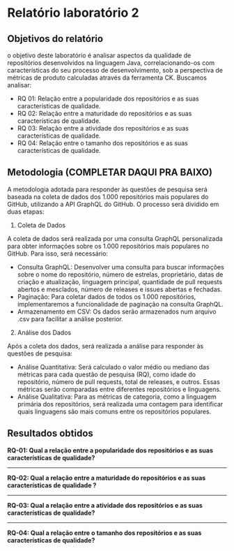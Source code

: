 # Relatório laboratório 2

## Objetivos do relatório

o objetivo deste laboratório é analisar aspectos da qualidade de repositórios desenvolvidos na linguagem Java, correlacionando-os com características do seu processo de desenvolvimento, sob a perspectiva de métricas de produto calculadas através da ferramenta CK. Buscamos analisar:

- RQ 01: Relação entre a popularidade dos repositórios e as suas características de qualidade.
- RQ 02: Relação entre a maturidade do repositórios e as suas características de qualidade.
- RQ 03: Relação entre a atividade dos repositórios e as suas características de qualidade.
- RQ 04: Relação entre o tamanho dos repositórios e as suas características de qualidade.

## Metodologia (COMPLETAR DAQUI PRA BAIXO)

A metodologia adotada para responder às questões de pesquisa será baseada na coleta de dados dos 1.000 repositórios mais
populares do GitHub, utilizando a API GraphQL do GitHub. O processo será dividido em duas etapas:

1. Coleta de Dados

A coleta de dados será realizada por uma consulta GraphQL personalizada para obter informações sobre os 1.000
repositórios mais populares no GitHub. Para isso, será necessário:

- Consulta GraphQL: Desenvolver uma consulta para buscar informações sobre o nome do repositório, número de estrelas,
  proprietário, datas de criação e atualização, linguagem principal, quantidade de pull requests abertos e mesclados,
  número de releases e issues abertas e fechadas.
- Paginação: Para coletar dados de todos os 1.000 repositórios, implementaremos a funcionalidade de paginação na
  consulta
  GraphQL.
- Armazenamento em CSV: Os dados serão armazenados num arquivo .csv para facilitar a análise posterior.

2. Análise dos Dados

Após a coleta dos dados, será realizada a análise para responder às questões de pesquisa:

- Análise Quantitativa: Será calculado o valor médio ou mediano das métricas para cada questão de pesquisa (RQ), como
  idade do repositório, número de pull requests, total de releases, e outros. Essas métricas serão comparadas entre
  diferentes repositórios e linguagens.
- Análise Qualitativa: Para as métricas de categoria, como a linguagem primária dos repositórios, será realizada uma
  contagem para identificar quais linguagens são mais comuns entre os repositórios populares.

## Resultados obtidos

**RQ-01: Qual a relação entre a popularidade dos repositórios e as suas características de qualidade?**

---

**RQ-02: Qual a relação entre a maturidade do repositórios e as suas características de qualidade ?**

---

**RQ-03: Qual a relação entre a atividade dos repositórios e as suas características de qualidade?**

---

**RQ-04: Qual a relação entre o tamanho dos repositórios e as suas características de qualidade?**
